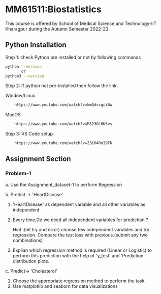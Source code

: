 # MM61511:Biostatistics

This course is offered by School of Medical Science and Technology-IIT Kharagpur during the Autumn Semester 2022-23. 

## Python Installation

Step 1: check Python pre installed or not by following commands
```bash
python --version 
       or 
python3 --version
```
Step 2: If python not pre-installed then follow the link.

Window/Linux
```bash 
    https://www.youtube.com/watch?v=kmQdscgci0w
```
MacOS
```bash 
    https://www.youtube.com/watch?v=M323OL6K5vs
```
Step 3: VS Code setup
```bash 
    https://www.youtube.com/watch?v=Z3i04RoI9Fk
```

## Assignment Section
### Problem-1
 a. Use the Assignment_dataset-1 to perform Regression
 
 b. Predict -> 'HeartDisease' 
 
   1. 'HeartDisease' as dependent variable and all other variables as independent

   2. Every time,Do we need all independent variables for prediction ?

       Hint :(hit try and error) choose few independent variables and try regression. Compare the test loss with previous.(submit any two combinations)

   3. Explian which regression method is required (Linear or Logistic) to perform this prediction with the help of 'y_test' and 'Prediction' distribution plots.
            
 c. Predict-> 'Cholesterol'
 
   1. Choose the appropriate regression method to perform the task.
   2. Use matplotlib and seaborn for data visualizations

